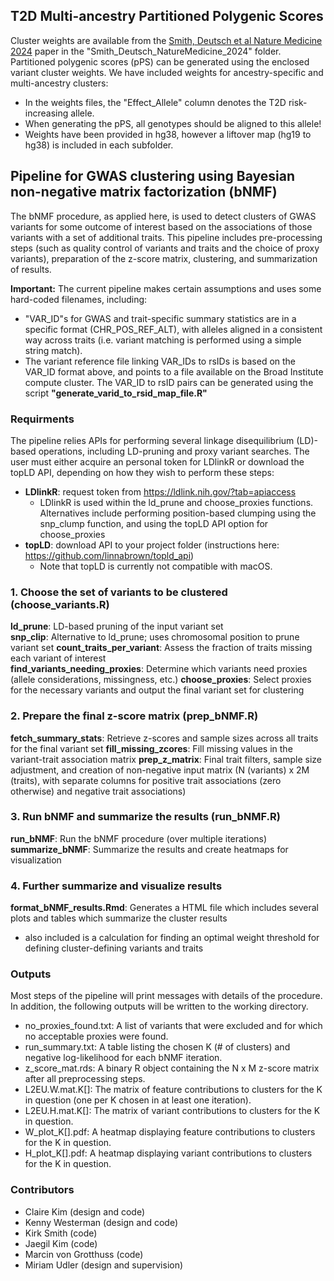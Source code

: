 ## T2D Multi-ancestry Partitioned Polygenic Scores
Cluster weights are available from the [Smith, Deutsch et al Nature Medicine 2024](https://www.nature.com/articles/s41591-024-02865-3) paper in the "Smith_Deutsch_NatureMedicine_2024" folder. Partitioned polygenic scores (pPS) can be generated using the enclosed variant cluster weights. We have included weights for ancestry-specific and multi-ancestry clusters:

* In the weights files, the "Effect_Allele" column denotes the T2D risk-increasing allele.
* When generating the pPS, all genotypes should be aligned to this allele! 
* Weights have been provided in hg38, however a liftover map (hg19 to hg38) is included in each subfolder.

## Pipeline for GWAS clustering using Bayesian non-negative matrix factorization (bNMF)

The bNMF procedure, as applied here, is used to detect clusters of GWAS variants for some outcome of interest based on the associations of those variants with a set of additional traits. This pipeline includes pre-processing steps (such as quality control of variants and traits and the choice of proxy variants), preparation of the z-score matrix, clustering, and summarization of results.

**Important:** The current pipeline makes certain assumptions and uses some hard-coded filenames, including:

* "VAR_ID"s for GWAS and trait-specific summary statistics are in a specific format (CHR_POS_REF_ALT), with alleles aligned in a consistent way across traits (i.e. variant matching is performed using a simple string match).
* The variant reference file linking VAR_IDs to rsIDs is based on the VAR_ID format above, and points to a file available on the Broad Institute compute cluster. The VAR_ID to rsID pairs can be generated using the script **"generate_varid_to_rsid_map_file.R"**

### Requirments
The pipeline relies APIs for performing several linkage disequilibrium (LD)-based operations, including LD-pruning and proxy variant searches. The user must either acquire an personal token for LDlinkR or download the topLD API, depending on how they wish to perform these steps:

* **LDlinkR**: request token from https://ldlink.nih.gov/?tab=apiaccess
  * LDlinkR is used within the ld_prune and choose_proxies functions. Alternatives include performing position-based clumping using the snp_clump function, and using the topLD API option for choose_proxies
* **topLD**: download API to your project folder (instructions here: https://github.com/linnabrown/topld_api)
  * Note that topLD is currently not compatible with macOS. 

### 1. Choose the set of variants to be clustered (choose_variants.R)
**ld_prune**: LD-based pruning of the input variant set  
**snp_clip**: Alternative to ld_prune; uses chromosomal position to prune variant set
**count_traits_per_variant**: Assess the fraction of traits missing each variant of interest  
**find_variants_needing_proxies**: Determine which variants need proxies (allele considerations, missingness, etc.) 
**choose_proxies**: Select proxies for the necessary variants and output the final variant set for clustering

### 2. Prepare the final z-score matrix (prep_bNMF.R)
**fetch_summary_stats**: Retrieve z-scores and sample sizes across all traits for the final variant set 
**fill_missing_zcores**: Fill missing values in the variant-trait association matrix
**prep_z_matrix**: Final trait filters, sample size adjustment, and creation of non-negative input matrix (N (variants) x 2M (traits), with separate columns for positive trait associations (zero otherwise) and negative trait associations)

### 3. Run bNMF and summarize the results (run_bNMF.R)
**run_bNMF**: Run the bNMF procedure (over multiple iterations)  
**summarize_bNMF**: Summarize the results and create heatmaps for visualization

### 4. Further summarize and visualize results
**format_bNMF_results.Rmd**: Generates a HTML file which includes several plots and tables which summarize the cluster results

  * also included is a calculation for finding an optimal weight threshold for defining cluster-defining variants and traits

### Outputs
Most steps of the pipeline will print messages with details of the procedure. In addition, the following outputs will be written to the working directory.  

* no_proxies_found.txt: A list of variants that were excluded and for which no acceptable proxies were found.  
* run_summary.txt: A table listing the chosen K (# of clusters) and negative log-likelihood for each bNMF iteration.
* z_score_mat.rds: A binary R object containing the N x M z-score matrix after all preprocessing steps.
* L2EU.W.mat.K[]: The matrix of feature contributions to clusters for the K in question (one per K chosen in at least one iteration).
* L2EU.H.mat.K[]: The matrix of variant contributions to clusters for the K in question.
* W_plot_K[].pdf: A heatmap displaying feature contributions to clusters for the K in question.
* H_plot_K[].pdf: A heatmap displaying variant contributions to clusters for the K in question.

### Contributors
* Claire Kim (design and code)
* Kenny Westerman (design and code)
* Kirk Smith (code)
* Jaegil Kim (code)
* Marcin von Grotthuss (code)
* Miriam Udler (design and supervision)
